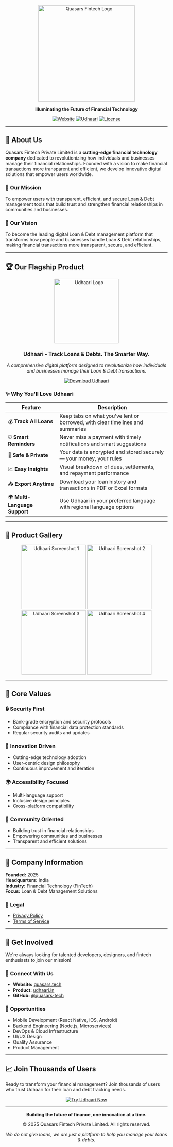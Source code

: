 <div align="center">
  <img src="https://quasars.tech/assets/images/quasars-logo-with-word.png" alt="Quasars Fintech Logo" width="300"/>
  
  **Illuminating the Future of Financial Technology**
  
  [![Website](https://img.shields.io/badge/Website-quasars.tech-blue?style=for-the-badge)](https://quasars.tech/)
  [![Udhaari](https://img.shields.io/badge/Product-Udhaari-green?style=for-the-badge)](https://www.udhaari.in/)
  [![License](https://img.shields.io/badge/License-Proprietary-red?style=for-the-badge)](#)
</div>

---

## 🚀 About Us

Quasars Fintech Private Limited is a **cutting-edge financial technology company** dedicated to revolutionizing how individuals and businesses manage their financial relationships. Founded with a vision to make financial transactions more transparent and efficient, we develop innovative digital solutions that empower users worldwide.

### 🎯 Our Mission
To empower users with transparent, efficient, and secure Loan & Debt management tools that build trust and strengthen financial relationships in communities and businesses.

### 🌟 Our Vision
To become the leading digital Loan & Debt management platform that transforms how people and businesses handle Loan & Debt relationships, making financial transactions more transparent, secure, and efficient.

---

## 🏆 Our Flagship Product

<div align="center">
  <img src="https://quasars.tech/assets/images/udhaari-logo.png" alt="Udhaari Logo" width="200"/>
  
  ### **Udhaari - Track Loans & Debts. The Smarter Way.**
  
  *A comprehensive digital platform designed to revolutionize how individuals and businesses manage their Loan & Debt transactions.*
  
  [![Download Udhaari](https://img.shields.io/badge/Visit-Udhaari.in-success?style=for-the-badge&logo=globe)](https://www.udhaari.in/)
</div>

### ✨ Why You'll Love Udhaari

| Feature | Description |
|---------|-------------|
| 💰 **Track All Loans** | Keep tabs on what you've lent or borrowed, with clear timelines and summaries |
| ⏰ **Smart Reminders** | Never miss a payment with timely notifications and smart suggestions |
| 🔐 **Safe & Private** | Your data is encrypted and stored securely — your money, your rules |
| 📈 **Easy Insights** | Visual breakdown of dues, settlements, and repayment performance |
| 📤 **Export Anytime** | Download your loan history and transactions in PDF or Excel formats |
| 🌍 **Multi-Language Support** | Use Udhaari in your preferred language with regional language options |

---


## 📱 Product Gallery

<div align="center">
  <img src="https://quasars.tech/assets/images/carousel/Image_1.png" alt="Udhaari Screenshot 1" width="200"/>
  <img src="https://quasars.tech/assets/images/carousel/Image_2.png" alt="Udhaari Screenshot 2" width="200"/>
  <img src="https://quasars.tech/assets/images/carousel/Image_3.png" alt="Udhaari Screenshot 3" width="200"/>
  <img src="https://quasars.tech/assets/images/carousel/Image_4.png" alt="Udhaari Screenshot 4" width="200"/>
</div>

---

## 🎯 Core Values

### 🔒 **Security First**
- Bank-grade encryption and security protocols
- Compliance with financial data protection standards
- Regular security audits and updates

### 🚀 **Innovation Driven**
- Cutting-edge technology adoption
- User-centric design philosophy
- Continuous improvement and iteration

### 🌍 **Accessibility Focused**
- Multi-language support
- Inclusive design principles
- Cross-platform compatibility

### 🤝 **Community Oriented**
- Building trust in financial relationships
- Empowering communities and businesses
- Transparent and efficient solutions

---

## 🏢 Company Information

**Founded:** 2025  
**Headquarters:** India  
**Industry:** Financial Technology (FinTech)  
**Focus:** Loan & Debt Management Solutions  

### 📄 Legal
- [Privacy Policy](https://www.udhaari.in/policies/website_terms_and_conditions)
- [Terms of Service](https://www.udhaari.in/policies/website_terms_and_conditions)

---

## 🤝 Get Involved

We're always looking for talented developers, designers, and fintech enthusiasts to join our mission!

### 🔗 Connect With Us
- **Website:** [quasars.tech](https://quasars.tech/)
- **Product:** [udhaari.in](https://www.udhaari.in/)
- **GitHub:** [@quasars-tech](https://github.com/quasars-tech)

### 💼 Opportunities
- Mobile Development (React Native, iOS, Android)
- Backend Engineering (Node.js, Microservices)
- DevOps & Cloud Infrastructure
- UI/UX Design
- Quality Assurance
- Product Management

---

## 📈 Join Thousands of Users

Ready to transform your financial management? Join thousands of users who trust Udhaari for their loan and debt tracking needs.

<div align="center">
  
[![Try Udhaari Now](https://img.shields.io/badge/Try_Udhaari_Now-Get_Started-success?style=for-the-badge&logo=rocket)](https://www.udhaari.in/)

</div>

---

<div align="center">
  
**Building the future of finance, one innovation at a time.**

© 2025 Quasars Fintech Private Limited. All rights reserved.

*We do not give loans, we are just a platform to help you manage your loans & debts.*

</div>
